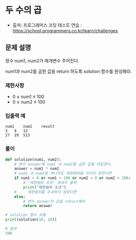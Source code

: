 # 두 수의 곱
- 출처: 프로그래머스 코딩 테스트 연습 : https://school.programmers.co.kr/learn/challenges
## 문제 설명
정수 num1, num2가 매개변수 주어진다.

num1과 num2를 곱한 값을 return 하도록 solution 함수를 완성해라.

### 제한사항
- 0 ≤ num1 ≤ 100
- 0 ≤ num2 ≤ 100

### 입출력 예
```
num1	num2	result
3	4	12
27	19	513
```

### 풀이
```python
def solution(num1, num2):
    # 변수 answer에 num1 과 num2를 곱한 값을 대입한다.
    answer = num1 * num2
    # num1 과 num2중 하나라도 제한범위를 지키지 못한다면
    if num1 < 0 or num1 > 100 or num2 < 0 or num2 > 100:
        # "제한범위 초과" 메세지 출력
        print("제한범위 초과")
    #     제한범위를 초과하지 않았다면
    else:
        # 변수 answer의 값을 return해라
        return answer

# solution 함수 호출
print(solution(10, 20))

# 결과
200
```